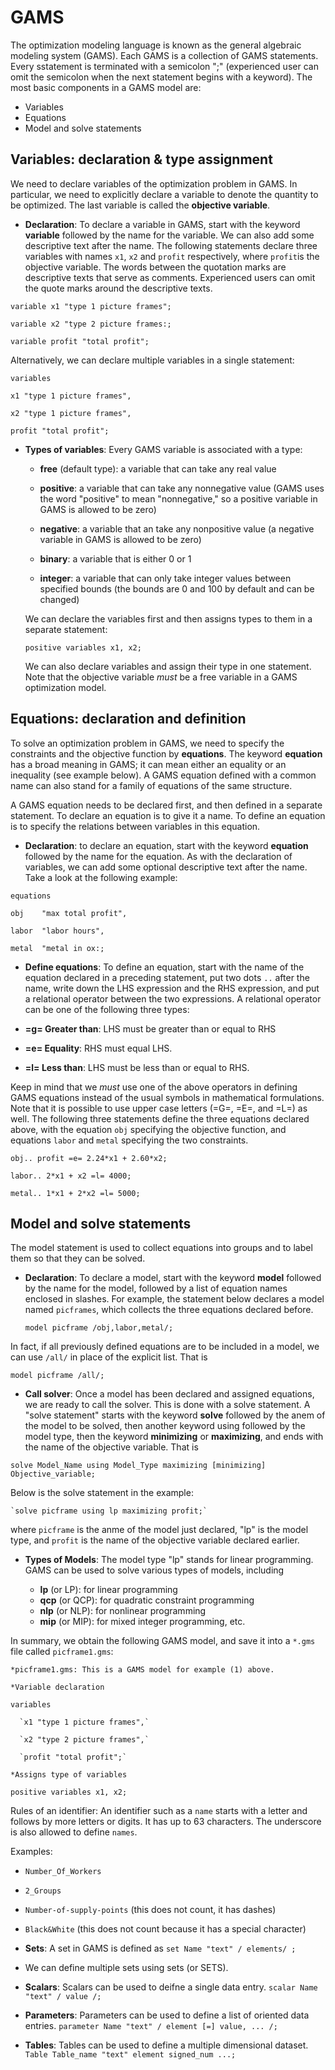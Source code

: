 # GAMS

The optimization modeling language is known as the general algebraic modeling system (GAMS). Each GAMS is a collection of GAMS statements. Every sstatement is terminated with a semicolon ";" (experienced user can omit the semicolon when the next statement begins with a keyword). The most basic components in a GAMS model are: 

- Variables
- Equations
- Model and solve statements

## Variables: declaration & type assignment

We need to declare variables of the optimization problem in GAMS. In particular, we need to explicitly declare a variable to denote the quantity to be optimized. The last variable is called the **objective variable**. 

- **Declaration**: To declare a variable in GAMS, start with the keyword **variable** followed by the name for the variable. We can also add some descriptive text after the name. The following statements declare three variables with names `x1`, `x2` and `profit` respectively, where `profit`is the objective variable. The words between the quotation marks are descriptive texts that serve as comments. Experienced users can omit the quote marks around the descriptive texts.

`variable x1 "type 1 picture frames";`

`variable x2 "type 2 picture frames:;`

`variable profit "total profit";`

Alternatively, we can declare multiple variables in a single statement:

`variables`

  `x1 "type 1 picture frames",`
  
  `x2 "type 1 picture frames",`
  
   `profit "total profit";`
   
- **Types of variables**: Every GAMS variable is associated with a type:

  - **free** (default type): a variable that can take any real value 
  
  - **positive**: a variable that can take any nonnegative value (GAMS uses the word "positive" to mean "nonnegative," so a positive variable in GAMS is allowed to be zero)
  
  - **negative**: a variable that an take any nonpositive value (a negative variable in GAMS is allowed to be zero)
  
  - **binary**: a variable that is either 0 or 1
  
  - **integer**: a variable that can only take integer values between specified bounds (the bounds are 0 and 100 by default and can be changed)
  
  We can declare the variables first and then assigns types to them in a separate statement:
  
  `positive variables x1, x2;`
  
  We can also declare variables and assign their type in one statement. Note that the objective variable *must* be a free variable in a GAMS optimization model.
  
## Equations: declaration and definition

To solve an optimization problem in GAMS, we need to specify the constraints and the objective function by **equations**. The keyword **equation** has a broad meaning in GAMS; it can mean either an equality or an inequality (see example below). A GAMS equation defined with a common name can also stand for a family of equations of the same structure.

A GAMS equation needs to be declared first, and then defined in a separate statement. To declare an equation is to give it a name. To define an equation is to specify the relations between variables in this equation.

- **Declaration**: to declare an equation, start with the keyword **equation** followed by the name for the equation. As with the declaration of variables, we can add some optional descriptive text after the name. Take a look at the following example: 

`equations`

  `obj    "max total profit",`
  
  `labor  "labor hours",`
  
  `metal  "metal in ox:;`
 
- **Define equations**: To define an equation, start with the name of the equation declared in a preceding statement, put two dots `..` after the name, write down the LHS expression and the RHS expression, and put a relational operator between the two expressions. A relational operator can be one of the following three types:

- **=g= Greater than**: LHS must be greater than or equal to RHS

- **=e= Equality**: RHS must equal LHS.

- **=l= Less than**: LHS must be less than or equal to RHS.

Keep in mind that we *must* use one of the above operators in defining GAMS equations instead of the usual symbols in mathematical formulations. Note that it is possible to use upper case letters (=G=, =E=, and =L=) as well. The following three statements define the three equations declared above, with the equation `obj` specifying the objective function, and equations `labor` and `metal` specifying the two constraints.

  `obj.. profit =e= 2.24*x1 + 2.60*x2;`
  
  `labor.. 2*x1 + x2 =l= 4000;`
  
  `metal.. 1*x1 + 2*x2 =l= 5000;`
  
## Model and solve statements

The model statement is used to collect equations into groups and to label them so that they can be solved.

- **Declaration**: To declare a model, start with the keyword **model** followed by the name for the model, followed by a list of equation names enclosed in slashes. For example, the statement below declares a model named `picframes`, which collects the three equations declared before.

  `model picframe /obj,labor,metal/;`
  
In fact, if all previously defined equations are to be included in a model, we can use `/all/` in place of the explicit list. That is 

  `model picframe /all/;`
  
- **Call solver**: Once a model has been declared and assigned equations, we are ready to call the solver. This is done with a solve statement. A "solve statement" starts with the keyword **solve** followed by the anem of the model to be solved, then another keyword using followed by the model type, then the keyword **minimizing** or **maximizing**, and ends with the name of the objective variable. That is

 `solve Model_Name using Model_Type maximizing [minimizing] Objective_variable;`
 
Below is the solve statement in the example:

    `solve picframe using lp maximizing profit;`

where  `picframe` is the anme of the model just declared, "lp" is the model type, and `profit` is the name of the objective variable declared earlier. 

- **Types of Models**: The model type "lp" stands for linear programming. GAMS can be used to solve various types of models, including

  - **lp** (or LP): for linear programming
  - **qcp** (or QCP): for quadratic constraint programming
  - **nlp** (or NLP): for nonlinear programming
  - **mip** (or MIP): for mixed integer programming, etc.
  
In summary, we obtain the following GAMS model, and save it into a `*.gms` file called `picframe1.gms`: 

  `*picframe1.gms: This is a GAMS model for example (1) above.`
  
  `*Variable declaration`
  
  `variables`
      
      `x1 "type 1 picture frames",`
      
      `x2 "type 2 picture frames",`
      
      `profit "total profit";`
      
   `*Assigns type of variables`
   
   `positive variables x1, x2;`

Rules of an identifier: An identifier such as a `name` starts with a letter and follows by more letters or digits. It has up to 63 characters. The underscore is also allowed to define `names`. 

Examples:

- `Number_Of_Workers`
- `2_Groups`
- `Number-of-supply-points` (this does not count, it has dashes)
- `Black&White` (this does not count because it has a special character)

- **Sets**: A set in GAMS is defined as `set Name "text" / elements/ ;`

- We can define multiple sets using sets (or SETS).

- **Scalars**: Scalars can be used to deifne a single data entry. `scalar Name "text" / value /;`

- **Parameters**: Parameters can be used to define a list of oriented data entries. `parameter Name "text" / element [=] value, ... /;`

- **Tables**: Tables can be used to define a multiple dimensional dataset. `Table Table_name "text" element signed_num ...;`
